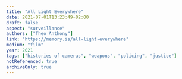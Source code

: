 ```yaml
---
title: "All Light Everywhere"
date: 2021-07-01T13:23:49+02:00
draft: false
aspect: "surveillance"
authors: ["Theo Anthony"]
link: "https://memory.is/all-light-everywhere"
medium: "film"
year: 2021
tags: ["histories of cameras", "weapons", "policing", "justice"]
notReferenced: true
archiveOnly: true
---
```

